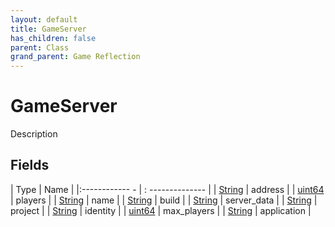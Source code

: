 ```yaml
---
layout: default
title: GameServer
has_children: false
parent: Class
grand_parent: Game Reflection
---
```

# GameServer
Description 

## Fields
| Type | Name |
|:------------ - | : -------------- |
| [String](game-reflection/components/string.md) | address |
| [uint64](game-reflection/components/uint64.md) | players |
| [String](game-reflection/components/string.md) | name |
| [String](game-reflection/components/string.md) | build |
| [String](game-reflection/components/string.md) | server_data |
| [String](game-reflection/components/string.md) | project |
| [String](game-reflection/components/string.md) | identity |
| [uint64](game-reflection/components/uint64.md) | max_players |
| [String](game-reflection/components/string.md) | application |

